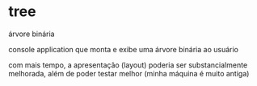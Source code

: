 # tree
árvore binária

console application que monta e exibe uma árvore binária ao usuário

com mais tempo, a apresentação (layout) poderia ser substancialmente melhorada, além de poder testar melhor (minha máquina é muito antiga)

